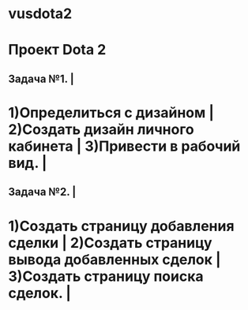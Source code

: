 vusdota2
========

Проект Dota 2
======================================================================================================
Задача №1.                                                                                            |
------------------------------------------------------------------------------------------------------
1)Определиться с дизайном                                                                             |
2)Создать дизайн личного кабинета                                                                     |
3)Привести в рабочий вид.                                                                             |
======================================================================================================
Задача №2.                                                                                            |
------------------------------------------------------------------------------------------------------
1)Создать страницу добавления сделки                                                                  |
2)Создать страницу вывода добавленных сделок                                                          |
3)Создать страницу поиска сделок.                                                                     |
======================================================================================================
